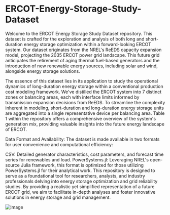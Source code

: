 # ERCOT-Energy-Storage-Study-Dataset
Welcome to the ERCOT Energy Storage Study Dataset repository. This dataset is crafted for the exploration and analysis of both long and short-duration energy storage optimization within a forward-looking ERCOT system. Our dataset originates from the NREL's ReEDS capacity expansion model, projecting the 2035 ERCOT power grid landscape. This future grid anticipates the retirement of aging thermal fuel-based generators and the introduction of new renewable energy sources, including solar and wind, alongside energy storage solutions.

The essence of this dataset lies in its application to study the operational dynamics of long-duration energy storage within a conventional production cost modeling framework. We've distilled the ERCOT system into 7 distinct zones or balancing areas, each with interface limits informed by transmission expansion decisions from ReEDS. To streamline the complexity inherent in modeling, short-duration and long-duration energy storage units are aggregated into a single representative device per balancing area. Table 1 within the repository offers a comprehensive overview of the system's generation mix, providing valuable insights into the future energy landscape of ERCOT.

Data Format and Availability:
The dataset is made available in two formats for user convenience and computational efficiency:

CSV: Detailed generator characteristics, cost parameters, and forecast time series for renewables and load.
PowerSystems.jl: Leveraging NREL's open-source Julia framework, this format is optimized for those utilizing PowerSystems.jl for their analytical work.
This repository is designed to serve as a foundational tool for researchers, analysts, and industry professionals delving into energy storage optimization and grid reliability studies. By providing a realistic yet simplified representation of a future ERCOT grid, we aim to facilitate in-depth analyses and foster innovative solutions in energy storage and grid management.

![image](https://github.com/NREL/ERCOT-Energy-Storage-Study-Dataset/assets/18898869/a48d685f-55be-481a-8ca0-19fbf18cb845)
